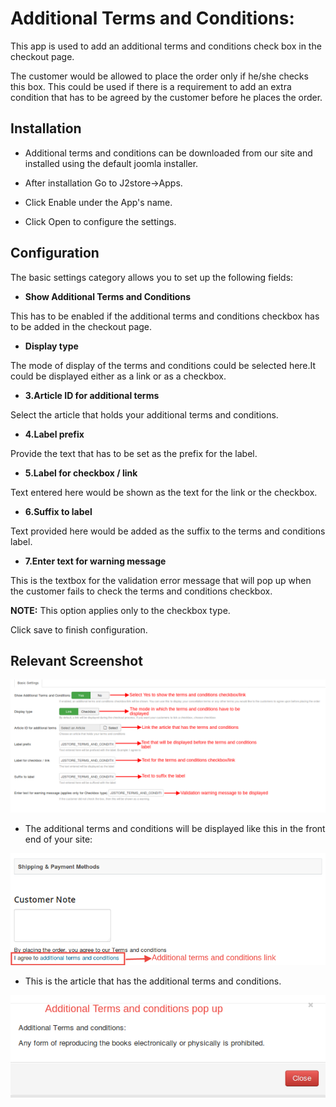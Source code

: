 # Additional Terms and Conditions:

This app is used to add an additional terms and conditions check box in the checkout page.

The customer would be allowed to place the order only if he/she checks this box. This could be used if there is a requirement to add an extra condition that has to be agreed by the customer before he places the order.

## Installation

* Additional terms and conditions can be downloaded from our site and installed using the default joomla installer.

* After installation Go to  J2store->Apps.

* Click Enable under the App's name.

* Click Open to configure the settings.

## Configuration

The basic settings category allows you to set up the following fields:

* **Show Additional Terms and Conditions**

 This has to be enabled if the additional terms and conditions checkbox has to be added in the checkout page.

* **Display type**

 The mode of display of the terms and conditions could be selected here.It could be displayed either as a link or as a checkbox.

* **3.Article ID for additional terms**

 Select the article that holds your additional terms and conditions.

* **4.Label prefix**

 Provide the text that has to be set as the prefix for the label.

* **5.Label for checkbox / link**

 Text entered here would be shown as the text for the link or the checkbox.

* **6.Suffix to label**

 Text provided here would be added as the suffix to the terms and conditions label.

* **7.Enter text for warning message**

 This is the textbox for the validation error message that will pop up when the customer fails to check the terms and conditions checkbox.

 **NOTE:** This option applies only to the checkbox type.

 Click save to finish configuration.

## Relevant Screenshot

![](./assets/images/additionaltermsandconditions.png)

* The  additional terms and conditions will be displayed like this in the front end of your site:

![](./assets/images/additionaltermsandconditionsfront.png)



* This is the article that has the additional terms and conditions.


![](./assets/images/additionaltermsandconditionsfront1.png)
